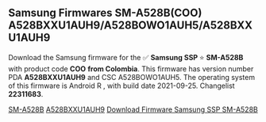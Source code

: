 <h2>Samsung Firmwares SM-A528B(COO) A528BXXU1AUH9/A528BOWO1AUH5/A528BXXU1AUH9</h2>
Download the Samsung firmware for the ✅ <strong>Samsung SSP </strong> ⭐ <strong>SM-A528B</strong> with product code <strong>COO</strong> <strong> from Colombia</strong>. This firmware has version number PDA <strong>A528BXXU1AUH9</strong> and CSC A528BOWO1AUH5. The operating system of this firmware is Android R , with build date 2021-09-25. Changelist <strong>22311683</strong>.


[SM-A528B](https://samfirm.shop/samsung/model/SM-A528B)
[A528BXXU1AUH9](https://samfirm.shop/samsung/pda/A528BXXU1AUH9)
[Download Firmware Samsung SSP SM-A528B](https://samfirm.shop/samsung/firmware/459740)
